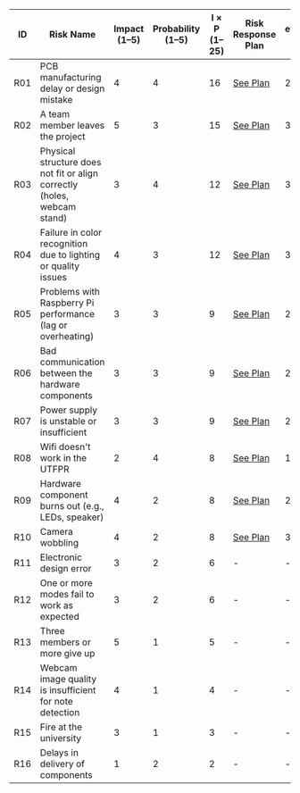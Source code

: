 | ID   | Risk Name | Impact (1–5) | Probability (1–5) | I × P (1–25) | Risk Response Plan | Re-evaluated Impact (Ir) | Re-evaluated Probability (Pr) | Ir × Pr (1–25) |
|------|-----------|--------------|--------------------|--------------|---------------------|---------------------------|-------------------------------|----------------|
| R01  | PCB manufacturing delay or design mistake | 4 | 4 | 16 | [See Plan](./risk_response_plans/RiskID1.pdf) | 2 | 2 | 4 |
| R02  | A team member leaves the project | 5 | 3 | 15 | [See Plan](./risk_response_plans/RiskID2.pdf) | 3 | 2 | 6 |
| R03  | Physical structure does not fit or align correctly (holes, webcam stand) | 3 | 4 | 12 | [See Plan](./risk_response_plans/RiskID3.pdf) | 3 | 2 | 6 |
| R04  | Failure in color recognition due to lighting or quality issues | 4 | 3 | 12 | [See Plan](./risk_response_plans/RiskID4.pdf) | 3 | 2 | 6 |
| R05  | Problems with Raspberry Pi performance (lag or overheating) | 3 | 3 | 9  | [See Plan](./risk_response_plans/RiskID5.pdf) | 2 | 1 | 2 |
| R06  | Bad communication between the hardware components | 3 | 3 | 9  | [See Plan](./risk_response_plans/RiskID6.pdf) | 2 | 3 | 6 |
| R07  | Power supply is unstable or insufficient | 3 | 3 | 9  | [See Plan](./risk_response_plans/RiskID7.pdf) | 2 | 2 | 4 |
| R08  | Wifi doesn't work in the UTFPR | 2 | 4 | 8  | [See Plan](./risk_response_plans/RiskID8.pdf) | 1 | 4 | 4 |
| R09  | Hardware component burns out (e.g., LEDs, speaker) | 4 | 2 | 8  | [See Plan](./risk_response_plans/RiskID9.pdf) | 2 | 2 | 4 |
| R10  | Camera wobbling | 4 | 2 | 8  | [See Plan](./risk_response_plans/RiskID10.pdf) | 3 | 2 | 6 |
| R11  | Electronic design error | 3 | 2 | 6  | - | - | - | - |
| R12  | One or more modes fail to work as expected | 3 | 2 | 6  | - | - | - | - |
| R13  | Three members or more give up| 5 | 1 | 5  | - | - | - | - |
| R14  | Webcam image quality is insufficient for note detection | 4 | 1 | 4  | - | - | - | - |
| R15  | Fire at the university | 3 | 1 | 3  | - | - | - | - |
| R16  | Delays in delivery of components | 1 | 2 | 2  | - | - | - | - |

